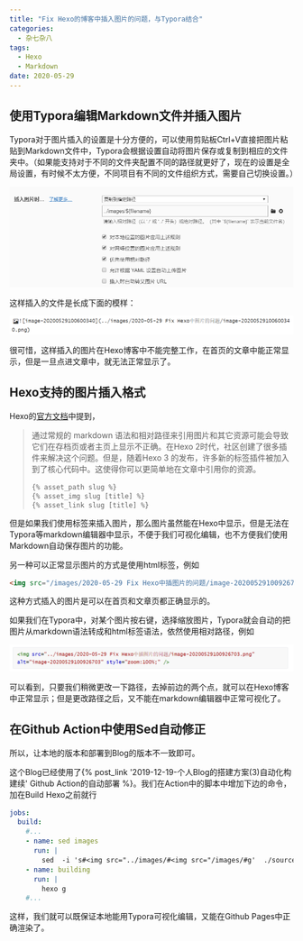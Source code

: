 ```yaml
---
title: "Fix Hexo的博客中插入图片的问题，与Typora结合"
categories:
  - 杂七杂八
tags:
  - Hexo
  - Markdown
date: 2020-05-29
---
```




## 使用Typora编辑Markdown文件并插入图片

Typora对于图片插入的设置是十分方便的，可以使用剪贴板Ctrl+V直接把图片粘贴到Markdown文件中，Typora会根据设置自动将图片保存或复制到相应的文件夹中。（如果能支持对于不同的文件夹配置不同的路径就更好了，现在的设置是全局设置，有时候不太方便，不同项目有不同的文件组织方式，需要自己切换设置。）

<img src="../images/2020-05-29-FixHexo中插图片的问题/image-20200529100600340.png" alt="image-20200529100600340" style="zoom:100%;" />

这样插入的文件是长成下面的模样：

<img src="../images/2020-05-29-FixHexo中插图片的问题/image-20200529100926703.png" alt="image-20200529100926703" style="zoom:100%;" />

很可惜，这样插入的图片在Hexo博客中不能完整工作，在首页的文章中能正常显示，但是一旦点进文章中，就无法正常显示了。



## Hexo支持的图片插入格式

Hexo的[官方文档](https://hexo.io/zh-cn/docs/asset-folders.html)中提到，

> 通过常规的 markdown 语法和相对路径来引用图片和其它资源可能会导致它们在存档页或者主页上显示不正确。在Hexo 2时代，社区创建了很多插件来解决这个问题。但是，随着Hexo 3 的发布，许多新的标签插件被加入到了核心代码中。这使得你可以更简单地在文章中引用你的资源。
>
> ```
> {% asset_path slug %}
> {% asset_img slug [title] %}
> {% asset_link slug [title] %}
> ```

但是如果我们使用标签来插入图片，那么图片虽然能在Hexo中显示，但是无法在Typora等markdown编辑器中显示，不便于我们可视化编辑，也不方便我们使用Markdown自动保存图片的功能。

另一种可以正常显示图片的方式是使用html标签，例如

```html
<img src="/images/2020-05-29 Fix Hexo中插图片的问题/image-20200529100926703.png" alt="image-20200529100926703" style="zoom:100%;" />
```

这种方式插入的图片是可以在首页和文章页都正确显示的。



如果我们在Typora中，对某个图片按右键，选择缩放图片，Typora就会自动的把图片从markdown语法转成和html标签语法，依然使用相对路径，例如

<img src="../images/2020-05-29-FixHexo中插图片的问题/image-20200529104216661.png" alt="image-20200529104216661" style="zoom:100%;" />

可以看到，只要我们稍微更改一下路径，去掉前边的两个点，就可以在Hexo博客中正常显示；但是更改路径之后，又不能在markdown编辑器中正常可视化了。



## 在Github Action中使用Sed自动修正

所以，让本地的版本和部署到Blog的版本不一致即可。

这个Blog已经使用了{% post_link '2019-12-19-个人Blog的搭建方案(3)自动化构建续' Github Action的自动部署 %}。我们在Action中的脚本中增加下边的命令，加在Build Hexo之前就行

```yaml
jobs:
  build:
    #...
    - name: sed images
      run: |
        sed  -i 's#<img src="../images/#<img src="/images/#g'  ./source/_posts/*.md
    - name: building
      run: |
        hexo g
    #...
```

这样，我们就可以既保证本地能用Typora可视化编辑，又能在Github Pages中正确渲染了。

